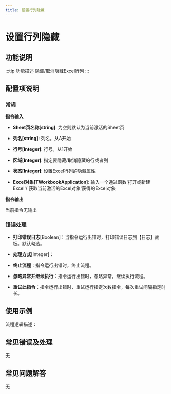 ```yaml
---
title: 设置行列隐藏
---
```


# 设置行列隐藏

## 功能说明

:::tip 功能描述
隐藏/取消隐藏Excel行列
:::

## 配置项说明

### 常规

**指令输入**

- **Sheet页名称[string]**: 为空则默认为当前激活的Sheet页

- **列名[string]**: 列名。从A开始

- **行号[Integer]**: 行号。从1开始

- **区域[Integer]**: 指定要隐藏/取消隐藏的行或者列

- **状态[Integer]**: 设置Excel行列的隐藏属性

- **Excel对象[TWorkbookApplication]**: 输入一个通过函数'打开或新建Excel'/'获取当前激活的Excel对象'获得的Excel对象


**指令输出**

当前指令无输出

### 错误处理

- **打印错误日志**[Boolean]：当指令运行出错时，打印错误日志到【日志】面板。默认勾选。

- **处理方式**[Integer]：

 - **终止流程**：指令运行出错时，终止流程。

 - **忽略异常并继续执行**：指令运行出错时，忽略异常，继续执行流程。

 - **重试此指令**：指令运行出错时，重试运行指定次数指令，每次重试间隔指定时长。

## 使用示例

流程逻辑描述：

## 常见错误及处理

无

## 常见问题解答

无

